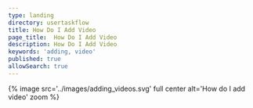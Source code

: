 ```yaml
---
type: landing
directory: usertaskflow
title: How Do I Add Video
page_title:  How Do I Add Video
description: How Do I Add Video
keywords: 'adding, video'
published: true
allowSearch: true
---
```

{% image src='../images/adding_videos.svg' full center alt='How do I add video' zoom %} 
